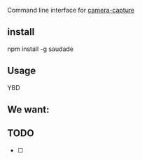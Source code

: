 Command line interface for [camera-capture](https://www.npmjs.com/package/camera-capture)

## install

npm install -g saudade

## Usage

YBD

## We want:

## TODO

- [ ]    
